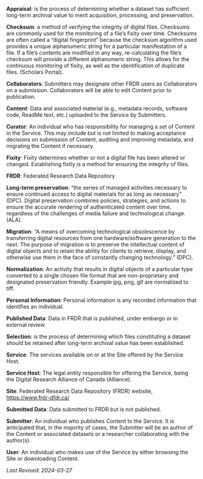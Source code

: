 **Appraisal**: is the process of determining whether a dataset has sufficient long-term archival value to merit acquisition, processing, and preservation.

**Checksum**: a method of verifying the integrity of digital files. Checksums are commonly used for the monitoring of a file’s fixity over time. Checksums are often called a “digital fingerprint” because the checksum algorithm used provides a unique alphanumeric string for a particular manifestation of a file. If a file’s contents are modified in any way, re-calculating the file’s checksum will provide a different alphanumeric string. This allows for the continuous monitoring of fixity, as well as the identification of duplicate files. (Scholars Portal).

**Collaborators**: Submitters may designate other FRDR users as Collaborators on a submission. Collaborators will be able to edit Content prior to publication.

**Content**: Data and associated material (e.g., metadata records, software code, ReadMe text, etc.) uploaded to the Service by Submitters.

**Curator**: An individual who has responsibility for managing a set of Content in the Service. This may include but is not limited to making acceptance decisions on submission of Content, auditing and improving metadata, and migrating the Content if necessary.

**Fixity**: Fixity determines whether or not a digital file has been altered or changed. Establishing fixity is a method for ensuring the integrity of files.

**FRDR**: Federated Research Data Repository

**Long-term preservation**: “the series of managed activities necessary to ensure continued access to digital materials for as long as necessary” (DPC). Digital preservation combines policies, strategies, and actions to ensure the accurate rendering of authenticated content over time, regardless of the challenges of media failure and technological change. (ALA).

**Migration**: “A means of overcoming technological obsolescence by transferring digital resources from one hardware/software generation to the next. The purpose of migration is to preserve the intellectual content of digital objects and to retain the ability for clients to retrieve, display, and otherwise use them in the face of constantly changing technology.” (DPC).

**Normalization**: An activity that results in digital objects of a particular type converted to a single chosen file format that are non-proprietary and designated preservation friendly. Example jpg, png, gif are normalized to tiff.

**Personal Information**: Personal information is any recorded information that identifies an individual.

**Published Data**: Data in FRDR that is published, under embargo or in external review.

**Selection**: is the process of determining which files constituting a dataset should be retained after long-term archival value has been established.

**Service**: The services available on or at the Site offered by the Service Host.

**Service Host**: The legal entity responsible for offering the Service, being the Digital Research Alliance of Canada (Alliance).

**Site**: Federated Research Data Repository (FRDR) website, https://www.frdr-dfdr.ca/

**Submitted Data**: Data submitted to FRDR but is not published.

**Submitter**: An individual who publishes Content to the Service. It is anticipated that, in the majority of cases, the Submitter will be an author of the Content or associated datasets or a researcher collaborating with the author(s).

**User**: An individual who makes use of the Service by either browsing the Site or downloading Content.

*Last Revised: 2024-03-27*
